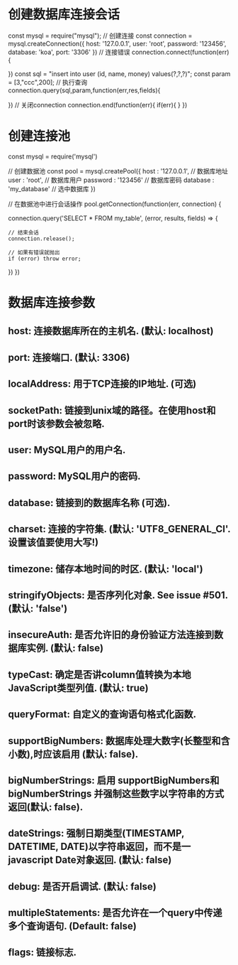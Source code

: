 # 创建数据库连接会话
const mysql = require("mysql");
// 创建连接
const connection = mysql.createConnection({
	host: '127.0.0.1',
	user: 'root',
	password: '123456',
	database: 'koa',
	port: '3306'
}) 
// 连接错误
connection.connect(function(err){
	
})
const sql = "insert into user (id, name, money) values(?,?,?)";
const param = [3,"ccc",200];
// 执行查询
connection.query(sql,param,function(err,res,fields){
	
})
// 关闭connection
connection.end(function(err){
	if(err){
    }
})

# 创建连接池
const mysql = require('mysql')

// 创建数据池
const pool  = mysql.createPool({
  host     : '127.0.0.1',   // 数据库地址
  user     : 'root',    // 数据库用户
  password : '123456'   // 数据库密码
  database : 'my_database'  // 选中数据库
})

// 在数据池中进行会话操作
pool.getConnection(function(err, connection) {

  connection.query('SELECT * FROM my_table',  (error, results, fields) => {

    // 结束会话
    connection.release();

    // 如果有错误就抛出
    if (error) throw error;
  })
})


# 数据库连接参数
## host: 连接数据库所在的主机名. (默认: localhost)
## port: 连接端口. (默认: 3306)
## localAddress: 用于TCP连接的IP地址. (可选)
## socketPath: 链接到unix域的路径。在使用host和port时该参数会被忽略.
## user: MySQL用户的用户名.
## password: MySQL用户的密码.
## database: 链接到的数据库名称 (可选).
## charset: 连接的字符集. (默认: 'UTF8_GENERAL_CI'.设置该值要使用大写!)
## timezone: 储存本地时间的时区. (默认: 'local')
## stringifyObjects: 是否序列化对象. See issue #501. (默认: 'false')
## insecureAuth: 是否允许旧的身份验证方法连接到数据库实例. (默认: false)
## typeCast: 确定是否讲column值转换为本地JavaScript类型列值. (默认: true)
## queryFormat: 自定义的查询语句格式化函数.
## supportBigNumbers: 数据库处理大数字(长整型和含小数),时应该启用 (默认: false).
## bigNumberStrings: 启用 supportBigNumbers和bigNumberStrings 并强制这些数字以字符串的方式返回(默认: false).
## dateStrings: 强制日期类型(TIMESTAMP, DATETIME, DATE)以字符串返回，而不是一javascript Date对象返回. (默认: false)
## debug: 是否开启调试. (默认: false)
## multipleStatements: 是否允许在一个query中传递多个查询语句. (Default: false)
## flags: 链接标志.
